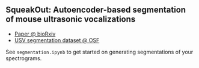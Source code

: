 ## SqueakOut: Autoencoder-based segmentation of mouse ultrasonic vocalizations

- [Paper @ bioRxiv](#)
- [USV segmentation dataset @ OSF](https://osf.io/f9sbt/)


See `segmentation.ipynb` to get started on generating segmentations of your spectrograms.